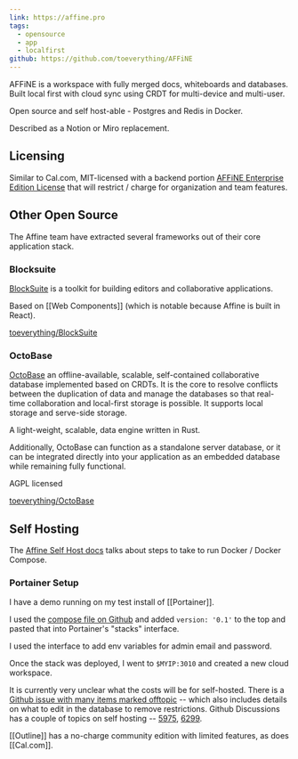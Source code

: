 ```yaml
---
link: https://affine.pro
tags:
  - opensource
  - app
  - localfirst
github: https://github.com/toeverything/AFFiNE
---
```

AFFiNE is a workspace with fully merged docs, whiteboards and databases. Built local first with cloud sync using CRDT for multi-device and multi-user. 

Open source and self host-able - Postgres and Redis in Docker. 

Described as a Notion or Miro replacement. 
## Licensing

Similar to Cal.com, MIT-licensed with a backend portion [AFFiNE Enterprise Edition License](https://github.com/toeverything/AFFiNE/blob/canary/packages/backend/server/LICENSE) that will restrict / charge for organization and team features. 
## Other Open Source

The Affine team have extracted several frameworks out of their core application stack. 
### Blocksuite

[BlockSuite](https://blocksuite.io/) is a toolkit for building editors and collaborative applications.

Based on [[Web Components]] (which is notable because Affine is built in React).

[toeverything/BlockSuite](https://github.com/toeverything/blocksuite)

### OctoBase

[OctoBase](https://octobase.dev/) an offline-available, scalable, self-contained collaborative database implemented based on CRDTs. It is the core to resolve conflicts between the duplication of data and manage the databases so that real-time collaboration and local-first storage is possible. It supports local storage and serve-side storage.

A light-weight, scalable, data engine written in Rust.

Additionally, OctoBase can function as a standalone server database, or it can be integrated directly into your application as an embedded database while remaining fully functional.

AGPL licensed 

[toeverything/OctoBase](https://github.com/toeverything/octobase)

## Self Hosting

The [Affine Self Host docs](https://docs.affine.pro/docs/self-host-affine) talks about steps to take to run Docker / Docker Compose.

### Portainer Setup

I have a demo running on my test install of [[Portainer]].

I used the [compose file on Github](https://github.com/toeverything/AFFiNE/blob/canary/.github/deployment/self-host/compose.yaml) and added `version: '0.1'` to the top and pasted that into Portainer's "stacks" interface.

I used the interface to add env variables for admin email and password.

Once the stack was deployed, I went to `$MYIP:3010` and created a new cloud workspace.

It is currently very unclear what the costs will be for self-hosted. There is a [Github issue with many items marked offtopic](https://github.com/toeverything/AFFiNE/issues/6156) -- which also includes details on what to edit in the database to remove restrictions. Github Discussions has a couple of topics on self hosting -- [5975](https://github.com/toeverything/AFFiNE/discussions/5975), [6299](https://github.com/toeverything/AFFiNE/discussions/6299).

[[Outline]] has a no-charge community edition with limited features, as does [[Cal.com]].
